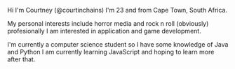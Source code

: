 Hi I'm Courtney (@courtinchains) I'm 23 and from Cape Town, South Africa.

My personal interests include horror media and rock n roll (obviously) profesionally I am interested in application and game development. 

I'm currently a computer science student so I have some knowledge of Java and Python I am currently learning JavaScript and hoping to learn more after that.




<!---
courtinchains/courtinchains is a ✨ special ✨ repository because its `README.md` (this file) appears on your GitHub profile.
You can click the Preview link to take a look at your changes.
--->
